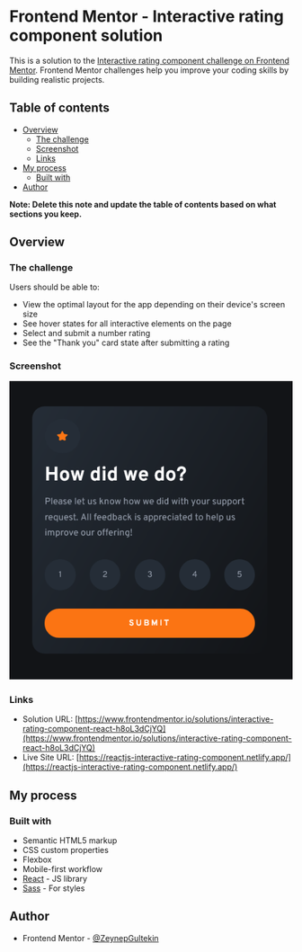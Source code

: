 # Frontend Mentor - Interactive rating component solution

This is a solution to the [Interactive rating component challenge on Frontend Mentor](https://www.frontendmentor.io/challenges/interactive-rating-component-koxpeBUmI). Frontend Mentor challenges help you improve your coding skills by building realistic projects. 

## Table of contents

- [Overview](#overview)
  - [The challenge](#the-challenge)
  - [Screenshot](#screenshot)
  - [Links](#links)
- [My process](#my-process)
  - [Built with](#built-with)
- [Author](#author)


**Note: Delete this note and update the table of contents based on what sections you keep.**

## Overview

### The challenge

Users should be able to:

- View the optimal layout for the app depending on their device's screen size
- See hover states for all interactive elements on the page
- Select and submit a number rating
- See the "Thank you" card state after submitting a rating

### Screenshot

![Screenshot](./screenshot.png)

### Links

- Solution URL: [https://www.frontendmentor.io/solutions/interactive-rating-component-react-h8oL3dCjYQ](https://www.frontendmentor.io/solutions/interactive-rating-component-react-h8oL3dCjYQ)
- Live Site URL: [https://reactjs-interactive-rating-component.netlify.app/](https://reactjs-interactive-rating-component.netlify.app/)

## My process

### Built with

- Semantic HTML5 markup
- CSS custom properties
- Flexbox
- Mobile-first workflow
- [React](https://reactjs.org/) - JS library
- [Sass](https://sass-lang.com/guide) - For styles


## Author

- Frontend Mentor - [@ZeynepGultekin](https://www.frontendmentor.io/profile/ZeynepGultekin)


